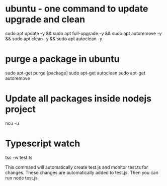 # ubuntu - one command to update upgrade and clean

sudo apt update -y && sudo apt full-upgrade -y && sudo apt autoremove -y && sudo apt clean -y && sudo apt autoclean -y

# purge a package in ubuntu
sudo apt-get purge [package]
sudo apt-get autoclean
sudo apt-get autoremove

# Update all packages inside nodejs project 

ncu -u


# Typescript watch
tsc -w test.ts 

This command will automatically create test.js and monitor test.ts for changes. These changes are automatically added to test.js. Then you can run node test.js 





